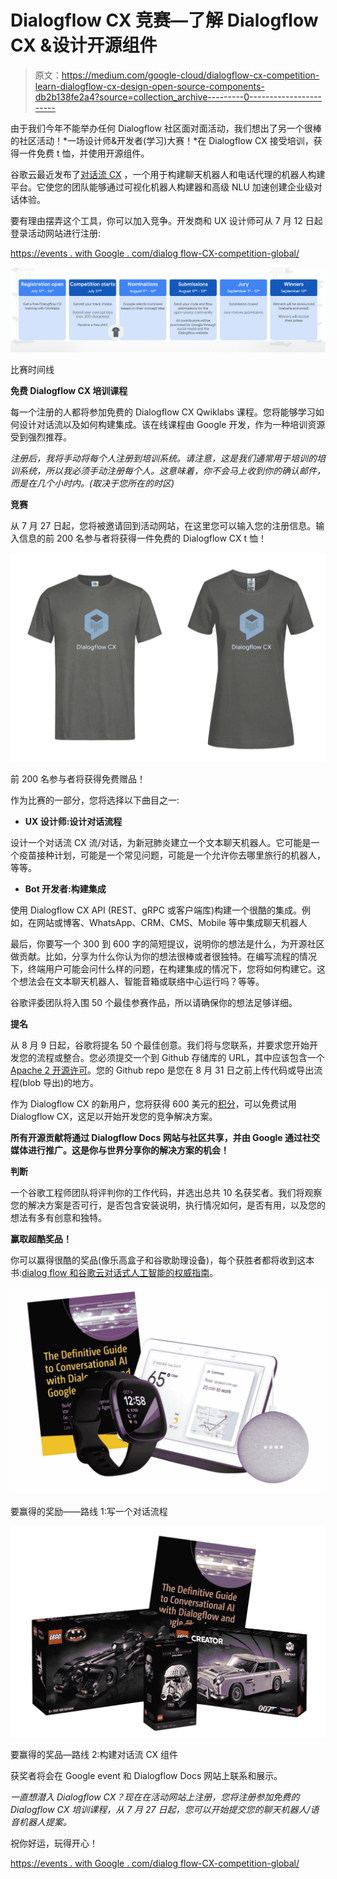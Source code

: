 # Dialogflow CX 竞赛—了解 Dialogflow CX &设计开源组件

> 原文：<https://medium.com/google-cloud/dialogflow-cx-competition-learn-dialogflow-cx-design-open-source-components-db2b138fe2a4?source=collection_archive---------0----------------------->

由于我们今年不能举办任何 Dialogflow 社区面对面活动，我们想出了另一个很棒的社区活动！*一场设计师&开发者(学习)大赛！*在 Dialogflow CX 接受培训，获得一件免费 t 恤，并使用开源组件。

谷歌云最近发布了[对话流 CX](https://cloud.google.com/dialogflow/) ，一个用于构建聊天机器人和电话代理的机器人构建平台。它使您的团队能够通过可视化机器人构建器和高级 NLU 加速创建企业级对话体验。

要有理由摆弄这个工具，你可以加入竞争。开发商和 UX 设计师可从 7 月 12 日起登录活动网站进行注册:

[https://events . with Google . com/dialog flow-CX-competition-global/](https://events.withgoogle.com/dialogflow-cx-competition-global/?utm_source=medium_post&utm_medium=site&utm_campaign=cx_competition)

![](img/72fde81f90363e96589d8744ed26850a.png)

比赛时间线

**免费 Dialogflow CX 培训课程**

每一个注册的人都将参加免费的 Dialogflow CX Qwiklabs 课程。您将能够学习如何设计对话流以及如何构建集成。该在线课程由 Google 开发，作为一种培训资源受到强烈推荐。

*注册后，我将手动将每个人注册到培训系统。请注意，这是我们通常用于培训的培训系统，所以我必须手动注册每个人。这意味着，你不会马上收到你的确认邮件，而是在几个小时内。(取决于您所在的时区)*

**竞赛**

从 7 月 27 日起，您将被邀请回到活动网站，在这里您可以输入您的注册信息。输入信息的前 200 名参与者将获得一件免费的 Dialogflow CX t 恤！

![](img/2ba2dc9c0a79c4d885a1a1cb9c36bcb3.png)

前 200 名参与者将获得免费赠品！

作为比赛的一部分，您将选择以下曲目之一:

*   **UX 设计师:设计对话流程**

设计一个对话流 CX 流/对话，为新冠肺炎建立一个文本聊天机器人。它可能是一个疫苗接种计划，可能是一个常见问题，可能是一个允许你去哪里旅行的机器人，等等。

*   **Bot 开发者:构建集成**

使用 Dialogflow CX API (REST、gRPC 或客户端库)构建一个很酷的集成。例如，在网站或博客、WhatsApp、CRM、CMS、Mobile 等中集成聊天机器人

最后，你要写一个 300 到 600 字的简短提议，说明你的想法是什么，为开源社区做贡献。比如，分享为什么你认为你的想法很棒或者很独特。在编写流程的情况下，终端用户可能会问什么样的问题，在构建集成的情况下，您将如何构建它。这个想法会在文本聊天机器人、智能音箱或联络中心运行吗？等等。

谷歌评委团队将入围 50 个最佳参赛作品，所以请确保你的想法足够详细。

**提名**

从 8 月 9 日起，谷歌将提名 50 个最佳创意。我们将与您联系，并要求您开始开发您的流程或整合。您必须提交一个到 Github 存储库的 URL，其中应该包含一个 [Apache 2 开源许可](https://www.apache.org/licenses/LICENSE-2.0)。您的 Github repo 是您在 8 月 31 日之前上传代码或导出流程(blob 导出)的地方。

作为 Dialogflow CX 的新用户，您将获得 600 美元的[积分](https://cloud.google.com/dialogflow/pricing?utm_source=ext&utm_medium=partner&utm_campaign=CDR_lee_aiml_dialogflow_contest_cx_&utm_content=-#cx-trial)，可以免费试用 Dialogflow CX，这足以开始开发您的竞争解决方案。

**所有开源贡献将通过 Dialogflow Docs 网站与社区共享，并由 Google 通过社交媒体进行推广。这是你与世界分享你的解决方案的机会！**

**判断**

一个谷歌工程师团队将评判你的工作代码，并选出总共 10 名获奖者。我们将观察您的解决方案是否可行，是否包含安装说明，执行情况如何，是否有用，以及您的想法有多有创意和独特。

**赢取超酷奖品！**

你可以赢得很酷的奖品(像乐高盒子和谷歌助理设备)，每个获胜者都将收到这本书:[dialog flow 和谷歌云对话式人工智能的权威指南](https://www.amazon.com/Definitive-Guide-Conversational-Dialogflow-Google/dp/1484270134/ref=sr_1_1?dchild=1&keywords=the+definitive+guide+to+conversational+ai&qid=1625732877&sr=8-1)。

![](img/4570211521c3901388e03284e29cdac0.png)

要赢得的奖励——路线 1:写一个对话流程

![](img/fc664dd3e7162b3454060ca0b3771419.png)

要赢得的奖品—路线 2:构建对话流 CX 组件

获奖者将会在 Google event 和 Dialogflow Docs 网站上联系和展示。

*一直想潜入 Dialogflow CX？现在在活动网站上注册，您将注册参加免费的 Dialogflow CX 培训课程，从 7 月 27 日起，您可以开始提交您的聊天机器人/语音机器人提案。*

祝你好运，玩得开心！

[https://events . with Google . com/dialog flow-CX-competition-global/](https://events.withgoogle.com/dialogflow-cx-competition-global/?utm_source=medium_post&utm_medium=site&utm_campaign=cx_competition)